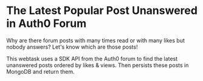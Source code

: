 # The Latest Popular Post Unanswered in Auth0 Forum 
Why are there forum posts with many times read or with many likes but nobody answers? 
Let's know which are those posts! 

This webtask uses a SDK API from the Auth0 forum to find the latest unanswered posts ordered by likes &amp; views. Then persists these posts in MongoDB and return them. 
